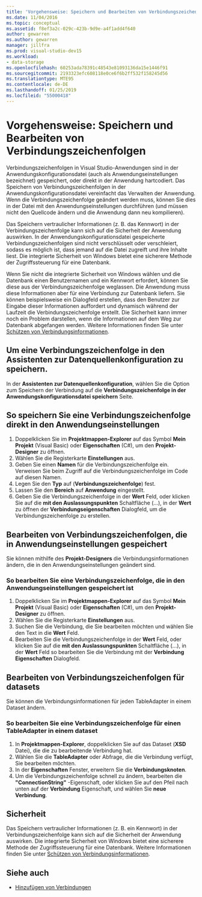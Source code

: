 ```yaml
---
title: 'Vorgehensweise: Speichern und Bearbeiten von Verbindungszeichenfolgen'
ms.date: 11/04/2016
ms.topic: conceptual
ms.assetid: f8ef3a2c-029c-423b-9d9e-a4f1add4f640
author: gewarren
ms.author: gewarren
manager: jillfra
ms.prod: visual-studio-dev15
ms.workload:
- data-storage
ms.openlocfilehash: 60253ada78391c48543e81093136da15e1446f91
ms.sourcegitcommit: 2193323efc608118e0ce6f6b2ff532f158245d56
ms.translationtype: MTE95
ms.contentlocale: de-DE
ms.lasthandoff: 01/25/2019
ms.locfileid: "55000418"
---
```

# <a name="how-to-save-and-edit-connection-strings"></a>Vorgehensweise: Speichern und Bearbeiten von Verbindungszeichenfolgen
Verbindungszeichenfolgen in Visual Studio-Anwendungen sind in der Anwendungskonfigurationsdatei (auch als Anwendungseinstellungen bezeichnet) gespeichert, oder direkt in der Anwendung hartcodiert. Das Speichern von Verbindungszeichenfolgen in der Anwendungskonfigurationsdatei vereinfacht das Verwalten der Anwendung. Wenn die Verbindungszeichenfolge geändert werden muss, können Sie dies in der Datei mit den Anwendungseinstellungen durchführen (und müssen nicht den Quellcode ändern und die Anwendung dann neu kompilieren).

Das Speichern vertraulicher Informationen (z. B. das Kennwort) in der Verbindungszeichenfolge kann sich auf die Sicherheit der Anwendung auswirken. In der Anwendungskonfigurationsdatei gespeicherte Verbindungszeichenfolgen sind nicht verschlüsselt oder verschleiert, sodass es möglich ist, dass jemand auf die Datei zugreift und ihre Inhalte liest. Die integrierte Sicherheit von Windows bietet eine sicherere Methode der Zugriffssteuerung für eine Datenbank.

Wenn Sie nicht die integrierte Sicherheit von Windows wählen und die Datenbank einen Benutzernamen und ein Kennwort erfordert, können Sie diese aus der Verbindungszeichenfolge weglassen. Die Anwendung muss diese Informationen aber für eine Verbindung zur Datenbank liefern. Sie können beispielsweise ein Dialogfeld erstellen, dass den Benutzer zur Eingabe dieser Informationen auffordert und dynamisch während der Laufzeit die Verbindungszeichenfolge erstellt. Die Sicherheit kann immer noch ein Problem darstellen, wenn die Informationen auf dem Weg zur Datenbank abgefangen werden.
Weitere Informationen finden Sie unter [Schützen von Verbindungsinformationen](/dotnet/framework/data/adonet/protecting-connection-information).

## <a name="to-save-a-connection-string-from-within-the-data-source-configuration-wizard"></a>Um eine Verbindungszeichenfolge in den Assistenten zur Datenquellenkonfiguration zu speichern.
In der **Assistenten zur Datenquellenkonfiguration**, wählen Sie die Option zum Speichern der Verbindung auf die **Verbindungszeichenfolge in der Anwendungskonfigurationsdatei speichern** Seite.

## <a name="to-save-a-connection-string-directly-into-application-settings"></a>So speichern Sie eine Verbindungszeichenfolge direkt in den Anwendungseinstellungen
1. Doppelklicken Sie im **Projektmappen-Explorer** auf das Symbol **Mein Projekt** (Visual Basic) oder **Eigenschaften** (C#), um den **Projekt-Designer** zu öffnen.
1. Wählen Sie die Registerkarte **Einstellungen** aus.
1. Geben Sie einen **Namen** für die Verbindungszeichenfolge ein. Verweisen Sie beim Zugriff auf die Verbindungszeichenfolge im Code auf diesen Namen.
1. Legen Sie den **Typ** auf (**Verbindungszeichenfolge**) fest.
1. Lassen Sie den **Bereich** auf **Anwendung** eingestellt.
1. Geben Sie die Verbindungszeichenfolge in der **Wert** Feld, oder klicken Sie auf die **mit den Auslassungspunkten** Schaltfläche (…), in der **Wert** zu öffnen der **Verbindungseigenschaften** Dialogfeld, um die Verbindungszeichenfolge zu erstellen.

## <a name="edit-connection-strings-stored-in-application-settings"></a>Bearbeiten von Verbindungszeichenfolgen, die in Anwendungseinstellungen gespeichert
Sie können mithilfe des **Projekt-Designers** die Verbindungsinformationen ändern, die in den Anwendungseinstellungen geändert sind.

### <a name="to-edit-a-connection-string-stored-in-application-settings"></a>So bearbeiten Sie eine Verbindungszeichenfolge, die in den Anwendungseinstellungen gespeichert ist
1. Doppelklicken Sie im **Projektmappen-Explorer** auf das Symbol **Mein Projekt** (Visual Basic) oder **Eigenschaften** (C#), um den **Projekt-Designer** zu öffnen.
1. Wählen Sie die Registerkarte **Einstellungen** aus.
1. Suchen Sie die Verbindung, die Sie bearbeiten möchten und wählen Sie den Text in die **Wert** Feld.
1. Bearbeiten Sie die Verbindungszeichenfolge in der **Wert** Feld, oder klicken Sie auf die **mit den Auslassungspunkten** Schaltfläche (…), in der **Wert** Feld so bearbeiten Sie die Verbindung mit der **Verbindung Eigenschaften** Dialogfeld.

## <a name="edit-connection-strings-for-datasets"></a>Bearbeiten von Verbindungszeichenfolgen für datasets
Sie können die Verbindungsinformationen für jeden TableAdapter in einem Dataset ändern.

### <a name="to-edit-a-connection-string-for-a-tableadapter-in-a-dataset"></a>So bearbeiten Sie eine Verbindungszeichenfolge für einen TableAdapter in einem dataset
1. In **Projektmappen-Explorer**, doppelklicken Sie auf das Dataset (**XSD** Datei), die die zu bearbeitende Verbindung hat.
1. Wählen Sie die **TableAdapter** oder Abfrage, die die Verbindung verfügt, Sie bearbeiten möchten.
1. In der **Eigenschaften** Fenster, erweitern Sie die **Verbindungsknoten**.
1. Um die Verbindungszeichenfolge schnell zu ändern, bearbeiten die **"ConnectionString"** -Eigenschaft, oder klicken Sie auf den Pfeil nach unten auf der **Verbindung** Eigenschaft, und wählen Sie **neue Verbindung**.

## <a name="security"></a>Sicherheit
Das Speichern vertraulicher Informationen (z. B. ein Kennwort) in der Verbindungszeichenfolge kann sich auf die Sicherheit der Anwendung auswirken. Die integrierte Sicherheit von Windows bietet eine sicherere Methode der Zugriffssteuerung für eine Datenbank.
Weitere Informationen finden Sie unter [Schützen von Verbindungsinformationen](/dotnet/framework/data/adonet/protecting-connection-information).

## <a name="see-also"></a>Siehe auch

- [Hinzufügen von Verbindungen](../data-tools/add-new-connections.md)
